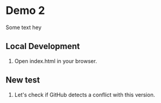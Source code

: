 # Demo 2

Some text hey

## Local Development

1. Open index.html in your browser.


## New test

1. Let's check if GitHub detects a conflict with this version.